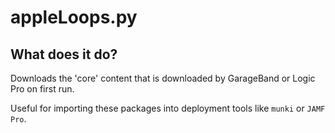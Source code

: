 # appleLoops.py

## What does it do?
Downloads the 'core' content that is downloaded by GarageBand or Logic Pro on first run.

Useful for importing these packages into deployment tools like `munki` or `JAMF Pro`.

